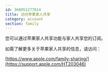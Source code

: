 ```yaml
---
id: 360051277814
title: 访问苹果家人共享
category: account  
section: family
---
```

您可以通过苹果家人共享功能与家人共享您的订阅。

如需了解更多关于苹果家人共享的信息，请访问：

[https://www.apple.com/family-sharing/](https://support.apple.com/HT203046)

